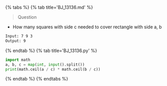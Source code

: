 {% tabs %}
{% tab title='BJ_13136.md' %}

> Question

* How many squares with side c needed to cover rectangle with side a, b

```txt
Input: 7 9 3
Output: 9
```

{% endtab %}
{% tab title='BJ_13136.py' %}

```py
import math
a, b, c = map(int, input().split())
print(math.ceil(a / c) * math.ceil(b / c))
```

{% endtab %}
{% endtabs %}
